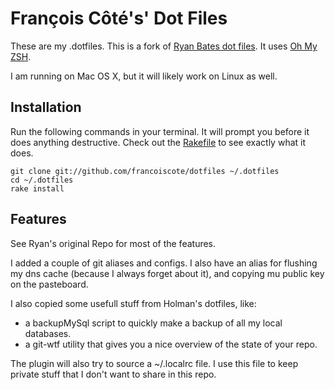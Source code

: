 # François Côté's' Dot Files

These are my .dotfiles. This is a fork of [Ryan Bates dot files](https://github.com/ryanb/dotfiles).
It uses [Oh My ZSH](https://github.com/robbyrussell/oh-my-zsh).

I am running on Mac OS X, but it will likely work on Linux as well.


## Installation

Run the following commands in your terminal. It will prompt you before it does anything destructive. Check out the [Rakefile](https://github.com/francoiscote/dotfiles/blob/custom-bash-zsh/Rakefile) to see exactly what it does.

```terminal
git clone git://github.com/francoiscote/dotfiles ~/.dotfiles
cd ~/.dotfiles
rake install
```



## Features

See Ryan's original Repo for most of the features.

I added a couple of git aliases and configs. I also have an alias for flushing my dns cache (because I always forget about it), and copying mu public key on the pasteboard.

I also copied some usefull stuff from Holman's dotfiles, like:
* a backupMySql script to quickly make a backup of all my local databases.
* a git-wtf utility that gives you a nice overview of the state of your repo.

The plugin will also try to source a ~/.localrc file. I use this file to keep private stuff that I don't want to share in this repo.
